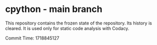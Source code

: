 # cpython - main branch

This repository contains the frozen state of the repository.
Its history is cleared. It is used only for static code
analysis with Codacy.

Commit Time: 1718845127